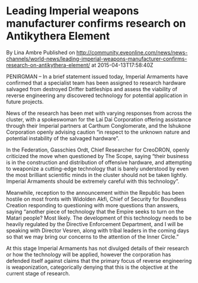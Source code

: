 # Leading Imperial weapons manufacturer confirms research on Antikythera Element
By Lina Ambre
Published on http://community.eveonline.com/news/news-channels/world-news/leading-imperial-weapons-manufacturer-confirms-research-on-antikythera-element/ at 2015-04-13T17:58:40Z

PENIRGMAN – In a brief statement issued today, Imperial Armaments have confirmed that a specialist team has been assigned to research hardware salvaged from destroyed Drifter battleships and assess the viability of reverse engineering any discovered technology for potential application in future projects.

News of the research has been met with varying responses from across the cluster, with a spokeswoman for the Lai Dai Corporation offering assistance through their Imperial partners at Carthum Conglomerate, and the Ishukone Corporation openly advising caution “in respect to the unknown nature and potential instability of the salvaged hardware”.

In the Federation, Gasschies Ordt, Chief Researcher for CreoDRON, openly criticized the move when questioned by The Scope, saying “their business is in the construction and distribution of offensive hardware, and attempting to weaponize a cutting-edge technology that is barely understood by even the most brilliant scientific minds in the cluster should not be taken lightly. Imperial Armaments should be extremely careful with this technology”.

Meanwhile, reception to the announcement within the Republic has been hostile on most fronts with Widolden Akfi, Chief of Security for Boundless Creation responding to questioning with more questions than answers, saying “another piece of technology that the Empire seeks to turn on the Matari people? Most likely. The development of this technology needs to be heavily regulated by the Directive Enforcement Department, and I will be speaking with Director Vesren, along with tribal leaders in the coming days so that we may bring our concerns to the attention of the Inner Circle.”

At this stage Imperial Armaments has not divulged details of their research or how the technology will be applied, however the corporation has defended itself against claims that the primary focus of reverse engineering is weaponization, categorically denying that this is the objective at the current stage of research.

